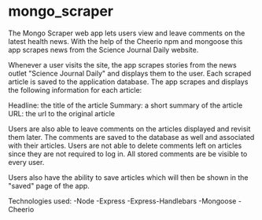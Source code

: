 # mongo_scraper

The Mongo Scraper web app lets users view and leave comments on the latest health news. With the help of the Cheerio npm and mongoose this app scrapes news from the Science Journal Daily website.

Whenever a user visits the site, the app scrapes stories from the news outlet "Science Journal Daily" and displays them to the user. Each scraped article is saved to the application database. The app scrapes and displays the following information for each article:

Headline: the title of the article
Summary: a short summary of the article
URL: the url to the original article

Users are also able to leave comments on the articles displayed and revisit them later. The comments are saved to the database as well and associated with their articles. Users are not able to delete comments left on articles since they are not required to log in. All stored comments are be visible to every user.

Users also have the ability to save articles which will then be shown in the "saved" page of the app.

Technologies used:
-Node
-Express
-Express-Handlebars
-Mongoose
-Cheerio
